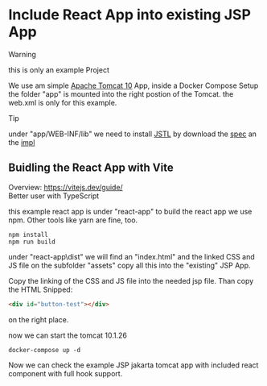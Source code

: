# Include React App into existing JSP App #

> [!WARNING]
> this is only an example Project

We use am simple [Apache Tomcat 10](https://tomcat.apache.org/) App,
inside a Docker Compose Setup
the folder "app" is mounted into the right postion of the Tomcat.
the web.xml is only for this example.

> [!TIP]
> under "app/WEB-INF/lib" we need to install [JSTL](https://projects.eclipse.org/projects/ee4j.jstl) by download the [spec](https://mvnrepository.com/artifact/jakarta.servlet.jsp.jstl/jakarta.servlet.jsp.jstl-api/3.0.0)
 an the [impl](https://mvnrepository.com/artifact/org.glassfish.web/jakarta.servlet.jsp.jstl/3.0.1)

## Buidling the React App with Vite ##

Overview: <https://vitejs.dev/guide/> \
Better user with TypeScript

this example react app is under "react-app"
to build the react app we use npm. Other tools like yarn are fine, too.

```shell
npm install
npm run build
```

under "react-app\dist\" we will find an "index.html" and the linked CSS and JS file on the subfolder "assets" copy all this into the "existing" JSP App.

Copy the linking of the CSS and JS file into the needed jsp file.
Than copy the HTML Snipped:

```HTML
<div id="button-test"></div>
```

on the right place.

now we can start the tomcat 10.1.26

```shell
docker-compose up -d
```

Now we can check the example JSP jakarta tomcat app with included react component with full hook support.
